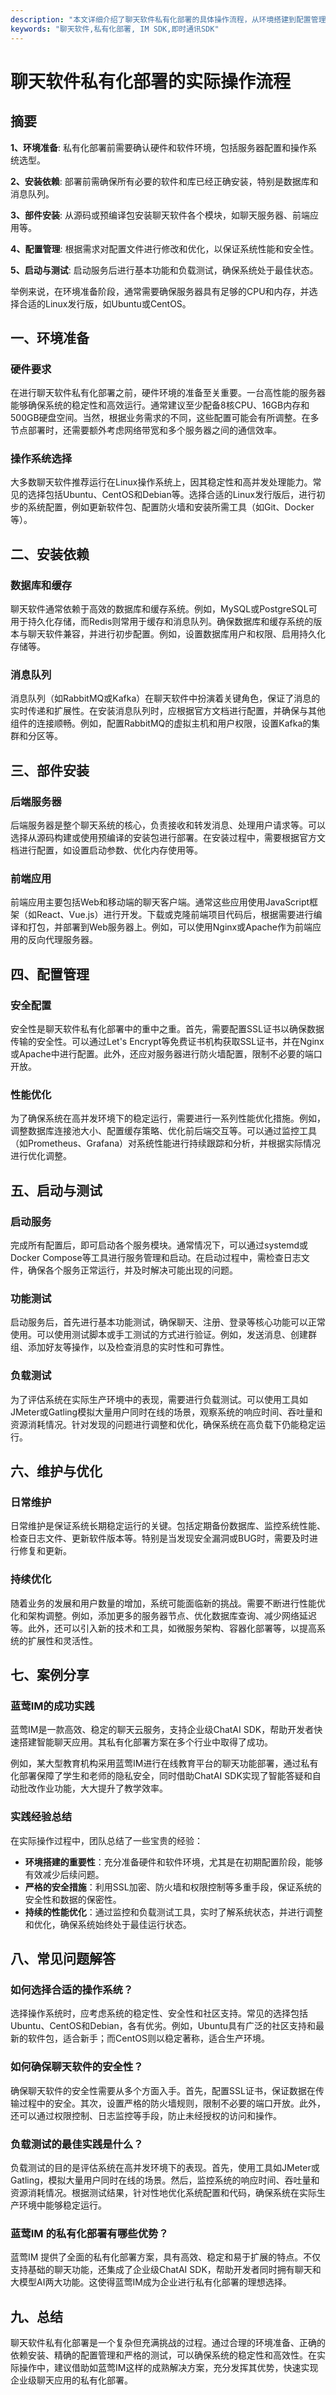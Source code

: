 ```yaml
---
description: "本文详细介绍了聊天软件私有化部署的具体操作流程，从环境搭建到配置管理，为开发者提供全方位的指导。"
keywords: "聊天软件,私有化部署, IM SDK,即时通讯SDK"
---
```

# 聊天软件私有化部署的实际操作流程

## 摘要

**1、环境准备**: 私有化部署前需要确认硬件和软件环境，包括服务器配置和操作系统选型。

**2、安装依赖**: 部署前需确保所有必要的软件和库已经正确安装，特别是数据库和消息队列。

**3、部件安装**: 从源码或预编译包安装聊天软件各个模块，如聊天服务器、前端应用等。

**4、配置管理**: 根据需求对配置文件进行修改和优化，以保证系统性能和安全性。

**5、启动与测试**: 启动服务后进行基本功能和负载测试，确保系统处于最佳状态。

举例来说，在环境准备阶段，通常需要确保服务器具有足够的CPU和内存，并选择合适的Linux发行版，如Ubuntu或CentOS。

## 一、环境准备

### 硬件要求

在进行聊天软件私有化部署之前，硬件环境的准备至关重要。一台高性能的服务器能够确保系统的稳定性和高效运行。通常建议至少配备8核CPU、16GB内存和500GB硬盘空间。当然，根据业务需求的不同，这些配置可能会有所调整。在多节点部署时，还需要额外考虑网络带宽和多个服务器之间的通信效率。

### 操作系统选择

大多数聊天软件推荐运行在Linux操作系统上，因其稳定性和高并发处理能力。常见的选择包括Ubuntu、CentOS和Debian等。选择合适的Linux发行版后，进行初步的系统配置，例如更新软件包、配置防火墙和安装所需工具（如Git、Docker等）。

## 二、安装依赖

### 数据库和缓存

聊天软件通常依赖于高效的数据库和缓存系统。例如，MySQL或PostgreSQL可用于持久化存储，而Redis则常用于缓存和消息队列。确保数据库和缓存系统的版本与聊天软件兼容，并进行初步配置。例如，设置数据库用户和权限、启用持久化存储等。

### 消息队列

消息队列（如RabbitMQ或Kafka）在聊天软件中扮演着关键角色，保证了消息的实时传递和扩展性。在安装消息队列时，应根据官方文档进行配置，并确保与其他组件的连接顺畅。例如，配置RabbitMQ的虚拟主机和用户权限，设置Kafka的集群和分区等。

## 三、部件安装

### 后端服务器

后端服务器是整个聊天系统的核心，负责接收和转发消息、处理用户请求等。可以选择从源码构建或使用预编译的安装包进行部署。在安装过程中，需要根据官方文档进行配置，如设置启动参数、优化内存使用等。

### 前端应用

前端应用主要包括Web和移动端的聊天客户端。通常这些应用使用JavaScript框架（如React、Vue.js）进行开发。下载或克隆前端项目代码后，根据需要进行编译和打包，并部署到Web服务器上。例如，可以使用Nginx或Apache作为前端应用的反向代理服务器。

## 四、配置管理

### 安全配置

安全性是聊天软件私有化部署中的重中之重。首先，需要配置SSL证书以确保数据传输的安全性。可以通过Let's Encrypt等免费证书机构获取SSL证书，并在Nginx或Apache中进行配置。此外，还应对服务器进行防火墙配置，限制不必要的端口开放。

### 性能优化

为了确保系统在高并发环境下的稳定运行，需要进行一系列性能优化措施。例如，调整数据库连接池大小、配置缓存策略、优化前后端交互等。可以通过监控工具（如Prometheus、Grafana）对系统性能进行持续跟踪和分析，并根据实际情况进行优化调整。

## 五、启动与测试

### 启动服务

完成所有配置后，即可启动各个服务模块。通常情况下，可以通过systemd或Docker Compose等工具进行服务管理和启动。在启动过程中，需检查日志文件，确保各个服务正常运行，并及时解决可能出现的问题。

### 功能测试

启动服务后，首先进行基本功能测试，确保聊天、注册、登录等核心功能可以正常使用。可以使用测试脚本或手工测试的方式进行验证。例如，发送消息、创建群组、添加好友等操作，以及检查消息的实时性和可靠性。

### 负载测试

为了评估系统在实际生产环境中的表现，需要进行负载测试。可以使用工具如JMeter或Gatling模拟大量用户同时在线的场景，观察系统的响应时间、吞吐量和资源消耗情况。针对发现的问题进行调整和优化，确保系统在高负载下仍能稳定运行。

## 六、维护与优化

### 日常维护

日常维护是保证系统长期稳定运行的关键。包括定期备份数据库、监控系统性能、检查日志文件、更新软件版本等。特别是当发现安全漏洞或BUG时，需要及时进行修复和更新。

### 持续优化

随着业务的发展和用户数量的增加，系统可能面临新的挑战。需要不断进行性能优化和架构调整。例如，添加更多的服务器节点、优化数据库查询、减少网络延迟等。此外，还可以引入新的技术和工具，如微服务架构、容器化部署等，以提高系统的扩展性和灵活性。

## 七、案例分享

### 蓝莺IM的成功实践

蓝莺IM是一款高效、稳定的聊天云服务，支持企业级ChatAI SDK，帮助开发者快速搭建智能聊天应用。其私有化部署方案在多个行业中取得了成功。

例如，某大型教育机构采用蓝莺IM进行在线教育平台的聊天功能部署，通过私有化部署保障了学生和老师的隐私安全，同时借助ChatAI SDK实现了智能答疑和自动批改作业功能，大大提升了教学效率。

### 实践经验总结

在实际操作过程中，团队总结了一些宝贵的经验：
- **环境搭建的重要性**：充分准备硬件和软件环境，尤其是在初期配置阶段，能够有效减少后续问题。
- **严格的安全措施**：利用SSL加密、防火墙和权限控制等多重手段，保证系统的安全性和数据的保密性。
- **持续的性能优化**：通过监控和负载测试工具，实时了解系统状态，并进行调整和优化，确保系统始终处于最佳运行状态。

## 八、常见问题解答

### **如何选择合适的操作系统？**

选择操作系统时，应考虑系统的稳定性、安全性和社区支持。常见的选择包括Ubuntu、CentOS和Debian，各有优劣。例如，Ubuntu具有广泛的社区支持和最新的软件包，适合新手；而CentOS则以稳定著称，适合生产环境。

### **如何确保聊天软件的安全性？**

确保聊天软件的安全性需要从多个方面入手。首先，配置SSL证书，保证数据在传输过程中的安全。其次，设置严格的防火墙规则，限制不必要的端口开放。此外，还可以通过权限控制、日志监控等手段，防止未经授权的访问和操作。

### **负载测试的最佳实践是什么？**

负载测试的目的是评估系统在高并发环境下的表现。首先，使用工具如JMeter或Gatling，模拟大量用户同时在线的场景。然后，监控系统的响应时间、吞吐量和资源消耗情况。根据测试结果，针对性地优化系统配置和代码，确保系统在实际生产环境中能够稳定运行。

### **蓝莺IM 的私有化部署有哪些优势？**

蓝莺IM 提供了全面的私有化部署方案，具有高效、稳定和易于扩展的特点。不仅支持基础的聊天功能，还集成了企业级ChatAI SDK，帮助开发者同时拥有聊天和大模型AI两大功能。这使得蓝莺IM成为企业进行私有化部署的理想选择。

## 九、总结

聊天软件私有化部署是一个复杂但充满挑战的过程。通过合理的环境准备、正确的依赖安装、精确的配置管理和严格的测试，可以确保系统的稳定性和高效性。在实际操作中，建议借助如蓝莺IM这样的成熟解决方案，充分发挥其优势，快速实现企业级聊天应用的私有化部署。
